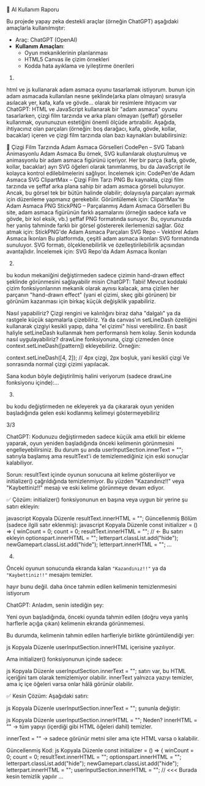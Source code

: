  📄 AI Kullanım Raporu

Bu projede yapay zeka destekli araçlar (örneğin ChatGPT) aşağıdaki amaçlarla kullanılmıştır:
- Araç: ChatGPT (OpenAI)
- **Kullanım Amaçları**:
  - Oyun mekaniklerinin planlanması
  - HTML5 Canvas ile çizim örnekleri
  - Kodda hata ayıklama ve iyileştirme önerileri

1)
html ve js kullanarak adam asmaca oyunu tasarlamak istiyorum. bunun için adam asmacada kullanılan nesne şeklinde(arka planı olmayan) sırasıyla asılacak yer, kafa, kafa ve gövde... olarak bir resimlere ihtiyacım var
ChatGPT:
HTML ve JavaScript kullanarak bir "adam asmaca" oyunu tasarlarken, çizgi film tarzında ve arka planı olmayan (şeffaf) görseller kullanmak, oyununuzun estetiğini önemli ölçüde artırabilir. Aşağıda, ihtiyacınız olan parçaları (örneğin: boş darağacı, kafa, gövde, kollar, bacaklar) içeren ve çizgi film tarzında olan bazı kaynakları bulabilirsiniz:

🎨 Çizgi Film Tarzında Adam Asmaca Görselleri
CodePen – SVG Tabanlı Animasyonlu Adam Asmaca
Bu örnek, SVG kullanılarak oluşturulmuş ve animasyonlu bir adam asmaca figürünü içeriyor. Her bir parça (kafa, gövde, kollar, bacaklar) ayrı SVG öğeleri olarak tanımlanmış, bu da JavaScript ile kolayca kontrol edilebilmelerini sağlıyor.
İncelemek için: CodePen'de Adam Asmaca SVG
ClipartMax – Çizgi Film Tarzı PNG
Bu kaynakta, çizgi film tarzında ve şeffaf arka plana sahip bir adam asmaca görseli bulunuyor. Ancak, bu görsel tek bir bütün halinde olabilir; dolayısıyla parçaları ayırmak için düzenleme yapmanız gerekebilir.
Görüntülemek için: ClipartMax'te Adam Asmaca PNG
StickPNG – Parçalanmış Adam Asmaca Görselleri
Bu site, adam asmaca figürünün farklı aşamalarını (örneğin sadece kafa ve gövde, bir kol eksik, vb.) şeffaf PNG formatında sunuyor. Bu, oyununuzda her yanlış tahminde farklı bir görsel göstererek ilerlemenizi sağlar.
Göz atmak için: StickPNG'de Adam Asmaca Parçaları
SVG Repo – Vektörel Adam Asmaca İkonları
Bu platformda, çeşitli adam asmaca ikonları SVG formatında sunuluyor. SVG formatı, ölçeklenebilirlik ve özelleştirilebilirlik açısından avantajlıdır.
İncelemek için: SVG Repo'da Adam Asmaca İkonları





2)
bu kodun mekaniğini değiştirmeden sadece çizimin hand-drawn effect şeklinde görünmesini sağlayabilir misin
ChatGPT:
Tabii! Mevcut koddaki çizim fonksiyonlarının mekanik olarak aynısı kalacak, ama çizilen her parçanın "hand-drawn effect" (yani el çizimi, skeç gibi görünen) bir görünüm kazanması için birkaç küçük değişiklik yapabiliriz.

Nasıl yapabiliriz?
Çizgi rengini ve kalınlığını biraz daha "dalgalı" ya da rastgele küçük sapmalarla çizebiliriz.
Ya da canvas'ın setLineDash özelliğini kullanarak çizgiyi kesikli yapıp, daha "el çizimi" hissi verebiliriz.
En basit haliyle setLineDash kullanmak hem performanslı hem kolay.
Senin kodunda nasıl uygulayabiliriz?
drawLine fonksiyonuna, çizgi çizmeden önce context.setLineDash([pattern]) ekleyebiliriz.
Örneğin:

context.setLineDash([4, 2]); // 4px çizgi, 2px boşluk, yani kesikli çizgi
Ve sonrasında normal çizgi çizimi yapılacak.

Sana kodun böyle değiştirilmiş halini veriyorum (sadece drawLine fonksiyonu içinde):...





3)
bu kodu değiştirmeden ne ekleyerek ya da çıkararak oyun yeniden başladığında gelen eski kodlanmış kelimeyi göstermeyebiliriz



3/3

ChatGPT:
Kodunuzu değiştirmeden sadece küçük ama etkili bir ekleme yaparak, oyun yeniden başladığında önceki kelimenin görünmesini engelleyebilirsiniz. Bu durum şu anda userInputSection.innerText = ""; satırıyla başlamış ama resultText'i de temizlemediğiniz için eski sonuçlar kalabiliyor.

Sorun:
resultText içinde oyunun sonucuna ait kelime gösteriliyor ve initializer() çağrıldığında temizlenmiyor. Bu yüzden "Kazandınız!!" veya "Kaybettiniz!!" mesajı ve eski kelime görünmeye devam ediyor.

✅ Çözüm:
initializer() fonksiyonunun en başına veya uygun bir yerine şu satırı ekleyin:

javascript
Kopyala
Düzenle
resultText.innerHTML = "";
Güncellenmiş Bölüm (sadece ilgili satır eklenmiş):
javascript
Kopyala
Düzenle
const initializer = () => {
  winCount = 0;
  count = 0;
  resultText.innerHTML = ""; // <- Bu satırı ekleyin
  optionspart.innerHTML = "";
  letterpart.classList.add("hide");
  newGamepart.classList.add("hide");
  letterpart.innerHTML = "";
...





4)
Önceki oyunun sonucunda ekranda kalan `"Kazandınız!!"` ya da `"Kaybettiniz!!"` mesajını temizler.

hayır bunu değil. daha önce tahmin edilen kelimenin temizlenmesini istiyorum


ChatGPT:
Anladım, senin istediğin şey:

Yeni oyun başladığında, önceki oyunda tahmin edilen (doğru veya yanlış harflerle açığa çıkan) kelimenin ekranda görünmemesi.

Bu durumda, kelimenin tahmin edilen harfleriyle birlikte görüntülendiği yer:

js
Kopyala
Düzenle
userInputSection.innerHTML
içerisine yazılıyor.

Ama initializer() fonksiyonunun içinde sadece:

js
Kopyala
Düzenle
userInputSection.innerText = "";
satırı var, bu HTML içeriğini tam olarak temizlemiyor olabilir. innerText yalnızca yazıyı temizler, ama iç içe <span> öğeleri varsa onlar hâlâ görünür olabilir.

✅ Kesin Çözüm:
Aşağıdaki satırı:

js
Kopyala
Düzenle
userInputSection.innerText = "";
şununla değiştir:

js
Kopyala
Düzenle
userInputSection.innerHTML = "";
Neden?
innerHTML = "" → tüm yapıyı (içerdiği <span> gibi HTML öğeleri dahil) temizler.

innerText = "" → sadece görünür metni siler ama içte HTML varsa o kalabilir.

Güncellenmiş Kod:
js
Kopyala
Düzenle
const initializer = () => {
  winCount = 0;
  count = 0;
  resultText.innerHTML = "";
  optionspart.innerHTML = "";
  letterpart.classList.add("hide");
  newGamepart.classList.add("hide");
  letterpart.innerHTML = "";
  userInputSection.innerHTML = ""; // <<< Burada kesin temizlik yapılır
...



    
